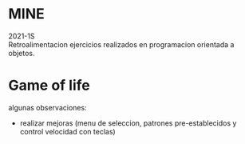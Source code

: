 # MINE

2021-1S \
Retroalimentacion ejercicios realizados en programacion orientada a objetos.

# Game of life
algunas observaciones: 
- realizar mejoras (menu de seleccion, patrones pre-establecidos y control velocidad con teclas)
